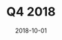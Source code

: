 ---
title: "Q4 2018"
date: 2018-10-01
image: "/images/newsletter/newsletter.png"
link: "pdf/Q4-2018-News.pdf"
tags: ["artificial intelligence", "machine learning", "conclave", "MoU"]
draft: false
---